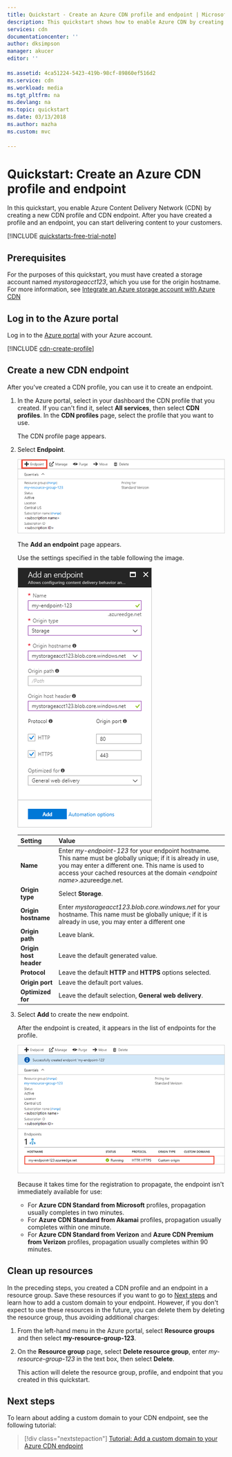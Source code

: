 ```yaml
---
title: Quickstart - Create an Azure CDN profile and endpoint | Microsoft Docs
description: This quickstart shows how to enable Azure CDN by creating a new CDN profile and endpoint.
services: cdn
documentationcenter: ''
author: dksimpson
manager: akucer
editor: ''

ms.assetid: 4ca51224-5423-419b-98cf-89860ef516d2
ms.service: cdn
ms.workload: media
ms.tgt_pltfrm: na
ms.devlang: na
ms.topic: quickstart
ms.date: 03/13/2018
ms.author: mazha
ms.custom: mvc

---
```

# Quickstart: Create an Azure CDN profile and endpoint
In this quickstart, you enable Azure Content Delivery Network (CDN) by creating a new CDN profile and CDN endpoint. After you have created a profile and an endpoint, you can start delivering content to your customers.

[!INCLUDE [quickstarts-free-trial-note](../../includes/quickstarts-free-trial-note.md)]

## Prerequisites
For the purposes of this quickstart, you must have created a storage account named *mystorageacct123*, which you use for the origin hostname. For more information, see [Integrate an Azure storage account with Azure CDN](cdn-create-a-storage-account-with-cdn.md)

## Log in to the Azure portal
Log in to the [Azure portal](https://portal.azure.com) with your Azure account.

[!INCLUDE [cdn-create-profile](../../includes/cdn-create-profile.md)]

## Create a new CDN endpoint

After you've created a CDN profile, you can use it to create an endpoint.

1. In the Azure portal, select in your dashboard the CDN profile that you created. If you can't find it, select **All services**, then select **CDN profiles**. In the **CDN profiles** page, select the profile that you want to use. 
   
    The CDN profile page appears.

2. Select **Endpoint**.
   
    ![CDN profile](./media/cdn-create-new-endpoint/cdn-select-endpoint.png)
   
    The **Add an endpoint** page appears.

    Use the settings specified in the table following the image.
   
    ![Add endpoint pane](./media/cdn-create-new-endpoint/cdn-add-endpoint.png)

    | Setting | Value |
    | ------- | ----- |
    | **Name** | Enter *my-endpoint-123* for your endpoint hostname. This name must be globally unique; if it is already in use, you may enter a different one. This name is used to access your cached resources at the domain _&lt;endpoint name&gt;_.azureedge.net.|
    | **Origin type** | Select **Storage**. | 
    | **Origin hostname** | Enter *mystorageacct123.blob.core.windows.net* for your hostname. This name must be globally unique; if it is already in use, you may enter a different one |
    | **Origin path** | Leave blank. |
    | **Origin host header** | Leave the default generated value. |  
    | **Protocol** | Leave the default **HTTP** and **HTTPS** options selected. |
    | **Origin port** | Leave the default port values. | 
    | **Optimized for** | Leave the default selection, **General web delivery**. |
    
3. Select **Add** to create the new endpoint.
   
   After the endpoint is created, it appears in the list of endpoints for the profile.
    
   ![CDN endpoint](./media/cdn-create-new-endpoint/cdn-endpoint-success.png)
    
   Because it takes time for the registration to propagate, the endpoint isn't immediately available for use: 
   - For **Azure CDN Standard from Microsoft** profiles, propagation usually completes in two minutes. 
   - For **Azure CDN Standard from Akamai** profiles, propagation usually completes within one minute. 
   - For **Azure CDN Standard from Verizon** and **Azure CDN Premium from Verizon** profiles, propagation usually completes within 90 minutes. 

## Clean up resources
In the preceding steps, you created a CDN profile and an endpoint in a resource group. Save these resources if you want to go to [Next steps](#next-steps) and learn how to add a custom domain to your endpoint. However, if you don't expect to use these resources in the future, you can delete them by deleting the resource group, thus avoiding additional charges:

1. From the left-hand menu in the Azure portal, select **Resource groups** and then select **my-resource-group-123**.

2. On the **Resource group** page, select **Delete resource group**, enter *my-resource-group-123* in the text box, then select **Delete**.

    This action will delete the resource group, profile, and endpoint that you created in this quickstart.

## Next steps
To learn about adding a custom domain to your CDN endpoint, see the following tutorial:

> [!div class="nextstepaction"]
> [Tutorial: Add a custom domain to your Azure CDN endpoint](cdn-map-content-to-custom-domain.md)


